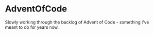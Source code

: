 # AdventOfCode

Slowly working through the backlog of Advent of Code - something I've meant to do for years now.
